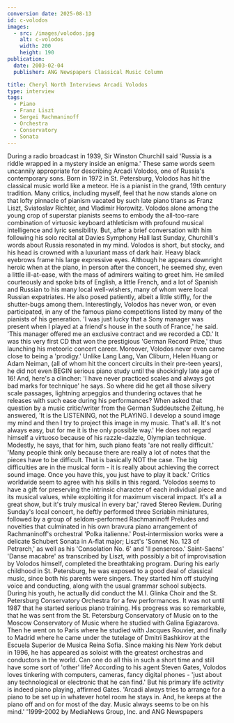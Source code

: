 ```yaml
---
conversion date: 2025-08-13
id: c-volodos
images:
  - src: /images/volodos.jpg
    alt: c-volodos
    width: 200
    height: 190
publication:
  date: 2003-02-04
  publisher: ANG Newspapers Classical Music Column

title: Cheryl North Interviews Arcadi Volodos
type: interview
tags:
  - Piano
  - Franz Liszt
  - Sergei Rachmaninoff
  - Orchestra
  - Conservatory
  - Sonata
---
```

During a radio broadcast in 1939, Sir Winston Churchill said 'Russia is a riddle wrapped in a mystery inside an enigma.' These same words seem uncannily appropriate for describing Arcadi Volodos, one of Russia's contemporary sons. Born in 1972 in St. Petersburg, Volodos has hit the classical music world like a meteor. He is a pianist in the grand, 19th century tradition. Many critics, including myself, feel that he now stands alone on that lofty pinnacle of pianism vacated by such late piano titans as Franz Liszt, Sviatoslav Richter, and Vladimir Horowitz. Volodos alone among the young crop of superstar pianists seems to embody the all-too-rare combination of virtuosic keyboard athleticism with profound musical intelligence and lyric sensibility. But, after a brief conversation with him following his solo recital at Davies Symphony Hall last Sunday, Churchill's words about Russia resonated in my mind. Volodos is short, but stocky, and his head is crowned with a luxuriant mass of dark hair. Heavy black eyebrows frame his large expressive eyes. Although he appears downright heroic when at the piano, in person after the concert, he seemed shy, even a little ill-at-ease, with the mass of admirers waiting to greet him. He smiled courteously and spoke bits of English, a little French, and a lot of Spanish and Russian to his many local well-wishers, many of whom were local Russian expatriates. He also posed patiently, albeit a little stiffly, for the shutter-bugs among them. Interestingly, Volodos has never won, or even participated, in any of the famous piano competitions listed by many of the pianists of his generation. 'I was just lucky that a Sony manager was present when I played at a friend's house in the south of France,' he said. 'This manager offered me an exclusive contract and we recorded a CD.' It was this very first CD that won the prestigious 'German Record Prize,' thus launching his meteoric concert career. Moreover, Volodos never even came close to being a 'prodigy.' Unlike Lang Lang, Van Cliburn, Helen Huang or Adam Neiman, (all of whom hit the concert circuits in their pre-teen years), he did not even BEGIN serious piano study until the shockingly late age of 16! And, here's a clincher: 'I have never practiced scales and always got bad marks for technique' he says. So where did he get all those silvery scale passages, lightning arpeggios and thundering octaves that he releases with such ease during his performances? When asked that question by a music critic/writer from the German Suddeutsche Zeitung, he answered, 'It is the LISTENING, not the PLAYING. I develop a sound image my mind and then I try to project this image in my music. That's all. It's not always easy, but for me it is the only possible way.' He does not regard himself a virtuoso because of his razzle-dazzle, Olympian technique. Modestly, he says, that for him, such piano feats 'are not really difficult.' 'Many people think only because there are really a lot of notes that the pieces have to be difficult. That is basically NOT the case. The big difficulties are in the musical form - it is really about achieving the correct sound image. Once you have this, you just have to play it back.' Critics worldwide seem to agree with his skills in this regard. 'Volodos seems to have a gift for preserving the intrinsic character of each individual piece and its musical values, while exploiting it for maximum visceral impact. It's all a great show, but it's truly musical in every bar,' raved Stereo Review. During Sunday's local concert, he deftly performed three Scriabin miniatures, followed by a group of seldom-performed Rachmaninoff Preludes and novelties that culminated in his own bravura piano arrangement of Rachmaninoff's orchestral 'Polka italienne.' Post-intermission works were a delicate Schubert Sonata in A-flat major; Liszt's 'Sonnet No. 123 of Petrarch,' as well as his 'Consolation No. 6' and 'Il penseroso.' Saint-Saens' 'Danse macabre' as transcribed by Liszt, with possibly a bit of improvisation by Volodos himself, completed the breathtaking program. During his early childhood in St. Petersburg, he was exposed to a good deal of classical music, since both his parents were singers. They started him off studying voice and conducting, along with the usual grammar school subjects. During his youth, he actually did conduct the M.I. Glinka Choir and the St. Petersburg Conservatory Orchestra for a few performances. It was not until 1987 that he started serious piano training. His progress was so remarkable, that he was sent from the St. Petersburg Conservatory of Music on to the Moscow Conservatory of Music where he studied with Galina Egiazarova. Then he went on to Paris where he studied with Jacques Rouvier, and finally to Madrid where he came under the tutelage of Dmitri Bashkirov at the Escuela Superior de Musica Reina Sofia. Since making his New York debut in 1996, he has appeared as soloist with the greatest orchestras and conductors in the world. Can one do all this in such a short time and still have some sort of 'other' life? According to his agent Steven Gates, Volodos loves tinkering with computers, cameras, fancy digital phones - 'just about any technological or electronic that he can find.' But his primary life activity is indeed piano playing, affirmed Gates. 'Arcadi always tries to arrange for a piano to be set up in whatever hotel room he stays in. And, he keeps at the piano off and on for most of the day. Music always seems to be on his mind.' '1999-2002 by MediaNews Group, Inc. and ANG Newspapers